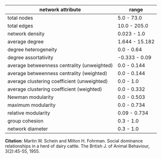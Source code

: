 network attribute|range
---|---
total nodes|5.0 - 73.0
total edges|10.0 - 205.0
network density|0.023 - 1.0
average degree|1.644 - 15.182
degree heterogeneity|0.0 - 0.64
degree assortativity|-0.333 - 0.09
average betweenness centrality (unweighted)|0.0 - 0.144
average betweenness centrality (weighted)|0.0 - 0.144
average clustering coefficient (unweighted)|0.0 - 1.0
average clustering coefficient (weighted)|0.0 - 0.332
Newman modularity|0.0 - 0.503
maximum modularity|0.0 - 0.734
relative modularity|0.09 - 0.734
group cohesion|0.3 - 1.0
network diameter|0.3 - 1.0
**Citation**: Martin W. Schein and Milton H. Fohrman. Social dominance relationships in a herd of dairy cattle. The British J. of Animal Behaviour, 3(2):45-55, 1955.